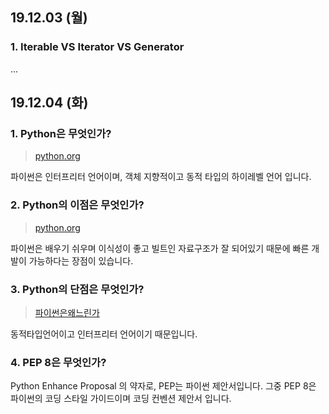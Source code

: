 ## 19.12.03 (월)

### 1. Iterable VS Iterator VS Generator 

...

## 19.12.04 (화)

### 1. Python은 무엇인가?

> [python.org](https://www.python.org/doc/essays/blurb/)

파이썬은 인터프리터 언어이며, 객체 지향적이고 동적 타입의 하이레벨 언어 입니다.

### 2. Python의 이점은 무엇인가?

> [python.org](https://www.python.org/doc/essays/blurb/)

파이썬은 배우기 쉬우며 이식성이 좋고 빌트인 자료구조가 잘 되어있기 때문에 빠른 개발이 가능하다는 장점이 있습니다.

### 3. Python의 단점은 무엇인가?
> [파이썬은왜느린가](https://frhyme.github.io/python-basic/why_python_slow/)

동적타입언어이고 인터프리터 언어이기 때문입니다.

### 4. PEP 8은 무엇인가?

Python Enhance Proposal 의 약자로, PEP는 파이썬 제안서입니다.
그중 PEP 8은 파이썬의 코딩 스타일 가이드이며 코딩 컨벤션 제안서 입니다.